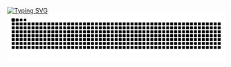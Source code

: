 [![Typing SVG](https://readme-typing-svg.herokuapp.com?color=%2336BCF7&lines=Hi%2C%20I%27m%20Diana%20Tuaeva)](https://git.io/typing-svg)
[![Typing SVG](https://github.com/itsnotdiana/itsnotdiana/blob/output/github-contribution-grid-snake.svg)](https://git.io/typing-svg)
